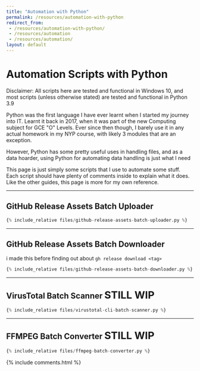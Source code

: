 ```yaml
---
title: "Automation with Python"
permalink: /resources/automation-with-python
redirect_from:
 - /resources/automation-with-python/
 - /resources/automation
 - /resources/automation/
layout: default
---
```

# Automation Scripts with Python 

Disclaimer: All scripts here are tested and functional in Windows 10, and most scripts (unless otherwise stated) are tested and functional in Python 3.9

Python was the first language I have ever learnt when I started my journey into IT. Learnt it back in 2017, when it was part of the new Computing subject for GCE "O" Levels. Ever since then though, I barely use it in any actual homework in my NYP course, with likely 3 modules that are an exception.

However, Python has some pretty useful uses in handling files, and as a data hoarder, using Python for automating data handling is just what I need

This page is just simply some scripts that I use to automate some stuff. Each script should have plenty of comments inside to explain what it does. Like the other guides, this page is more for my own reference.
<hr>

## GitHub Release Assets Batch **Uploader**
``` py
{% include_relative files/github-release-assets-batch-uploader.py %}
```
<hr>

## GitHub Release Assets Batch **Downloader**
i made this before finding out about `gh release download <tag>`
``` py
{% include_relative files/github-release-assets-batch-downloader.py %}
```
<hr>

## VirusTotal Batch Scanner <span style="font-size:130%">STILL WIP</span>
``` py
{% include_relative files/virustotal-cli-batch-scanner.py %}
```
<hr>

## FFMPEG Batch Converter <span style="font-size:130%">STILL WIP</span>
``` py
{% include_relative files/ffmpeg-batch-converter.py %}
```

{% include comments.html %}